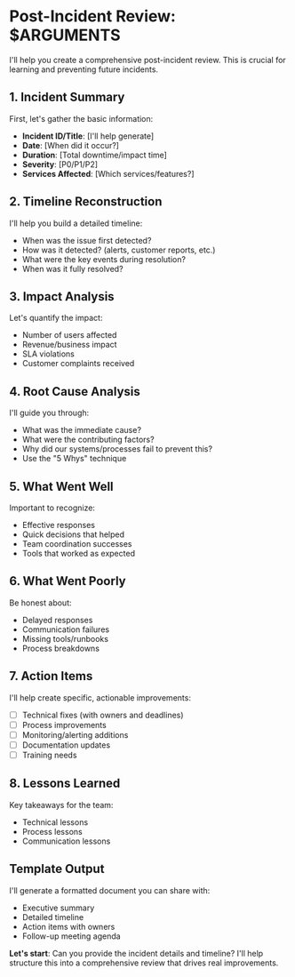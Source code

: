 # Post-Incident Review: $ARGUMENTS

I'll help you create a comprehensive post-incident review. This is crucial for learning and preventing future incidents.

## 1. Incident Summary

First, let's gather the basic information:
- **Incident ID/Title**: [I'll help generate]
- **Date**: [When did it occur?]
- **Duration**: [Total downtime/impact time]
- **Severity**: [P0/P1/P2]
- **Services Affected**: [Which services/features?]

## 2. Timeline Reconstruction

I'll help you build a detailed timeline:
- When was the issue first detected?
- How was it detected? (alerts, customer reports, etc.)
- What were the key events during resolution?
- When was it fully resolved?

## 3. Impact Analysis

Let's quantify the impact:
- Number of users affected
- Revenue/business impact
- SLA violations
- Customer complaints received

## 4. Root Cause Analysis

I'll guide you through:
- What was the immediate cause?
- What were the contributing factors?
- Why did our systems/processes fail to prevent this?
- Use the "5 Whys" technique

## 5. What Went Well

Important to recognize:
- Effective responses
- Quick decisions that helped
- Team coordination successes
- Tools that worked as expected

## 6. What Went Poorly

Be honest about:
- Delayed responses
- Communication failures
- Missing tools/runbooks
- Process breakdowns

## 7. Action Items

I'll help create specific, actionable improvements:
- [ ] Technical fixes (with owners and deadlines)
- [ ] Process improvements
- [ ] Monitoring/alerting additions
- [ ] Documentation updates
- [ ] Training needs

## 8. Lessons Learned

Key takeaways for the team:
- Technical lessons
- Process lessons
- Communication lessons

## Template Output

I'll generate a formatted document you can share with:
- Executive summary
- Detailed timeline
- Action items with owners
- Follow-up meeting agenda

**Let's start**: Can you provide the incident details and timeline? I'll help structure this into a comprehensive review that drives real improvements.